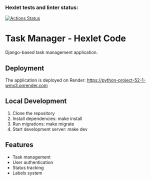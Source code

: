 ### Hexlet tests and linter status:
[![Actions Status](https://github.com/YurasovAleksey/python-project-52/actions/workflows/hexlet-check.yml/badge.svg)](https://github.com/YurasovAleksey/python-project-52/actions)

# Task Manager - Hexlet Code

Django-based task management application.

## Deployment

The application is deployed on Render: https://python-project-52-1-wmx3.onrender.com

## Local Development

1. Clone the repository
2. Install dependencies: make install
3. Run migrations: make migrate
4. Start development server: make dev

## Features

- Task management
- User authentication
- Status tracking
- Labels system

